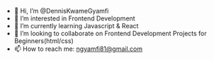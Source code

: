 - 👋 Hi, I’m @DennisKwameGyamfi
- 👀 I’m interested in Frontend Development
- 🌱 I’m currently learning Javascript & React 
- 💞️ I’m looking to collaborate on Frontend Development Projects for Beginners(html/css)
- 📫 How to reach me: ngyamfi81@gmail.com

<!---
DennisKGyamfi/DennisKGyamfi is a ✨ special ✨ repository because its `README.md` (this file) appears on your GitHub profile.
You can click the Preview link to take a look at your changes.
--->

